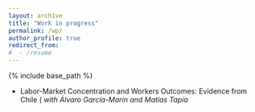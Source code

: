 ```yaml
---
layout: archive
title: "Work in progress"
permalink: /wp/
author_profile: true
redirect_from:
#  - /resume
---
```


{% include base_path %}

* Labor-Market Concentration and Workers Outcomes: Evidence from Chile (<i> with Álvaro García-Marín and Matías Tapia
